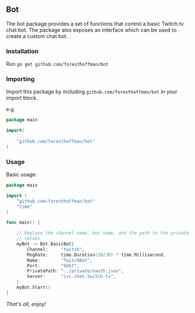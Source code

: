 ## Bot

The bot package provides a set of functions that control a basic Twitch.tv chat bot. The package also exposes an interface which can be used to create a custom chat bot.

### Installation

Run `go get github.com/foresthoffman/bot`

### Importing

Import this package by including `github.com/foresthoffman/bot` in your import block.

e.g.

```go
package main

import(
    ...
    "github.com/foresthoffman/bot"
)
```

### Usage

Basic usage:

```go
package main

import (
	"github.com/foresthoffman/bot"
	"time"
)

func main() {

	// Replace the channel name, bot name, and the path to the private directory with your respective
	// values.
	myBot := Bot.BasicBot{
		Channel:     "twitch",
		MsgRate:     time.Duration(20/30) * time.Millisecond,
		Name:        "TwitchBot",
		Port:        "6667",
		PrivatePath: "../private/oauth.json",
		Server:      "irc.chat.twitch.tv",
	}
	myBot.Start()
}
```

_That's all, enjoy!_
